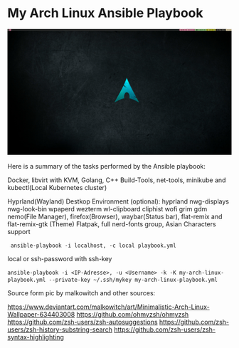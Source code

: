 # My Arch Linux Ansible Playbook

![Screenshot](screenshot.jpg)

Here is a summary of the tasks performed by the Ansible playbook:

Docker, libvirt with KVM, Golang, C++ Build-Tools, net-tools, minikube and kubectl(Local Kubernetes cluster)

Hyprland(Wayland) Destkop Environment (optional):
hyprland nwg-displays nwg-look-bin wpaperd wezterm wl-clipboard cliphist wofi grim gdm
nemo(File Manager), firefox(Browser), waybar(Status bar), flat-remix and flat-remix-gtk (Theme)
Flatpak, full nerd-fonts group, Asian Characters support

```
 ansible-playbook -i localhost, -c local playbook.yml
```

local or ssh-password with ssh-key

```
ansible-playbook -i <IP-Adresse>, -u <Username> -k -K my-arch-linux-playbook.yml --private-key ~/.ssh/mykey my-arch-linux-playbook.yml
```

Source form pic by malkowitch and other sources: 

https://www.deviantart.com/malkowitch/art/Minimalistic-Arch-Linux-Wallpaper-634403008
https://github.com/ohmyzsh/ohmyzsh
https://github.com/zsh-users/zsh-autosuggestions
https://github.com/zsh-users/zsh-history-substring-search
https://github.com/zsh-users/zsh-syntax-highlighting